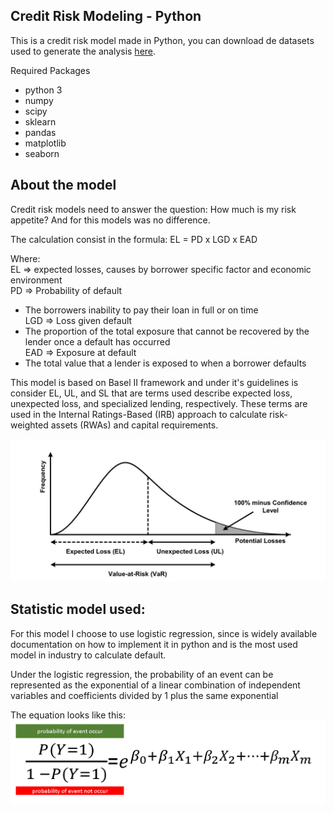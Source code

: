## Credit Risk Modeling - Python

This is a credit risk model made in Python, you can download de datasets used to generate the analysis [here](https://drive.google.com/drive/folders/1IM7wfiwvzlngdyyr-L7Dafdk7oXZZBgN?usp=sharing).

Required Packages
- python 3
- numpy
- scipy
- sklearn
- pandas
- matplotlib
- seaborn

## About the model

Credit risk models need to answer the question: How much is my risk appetite? And for this models was no difference.

The calculation consist in the formula:
EL = PD x LGD x EAD

Where:  
EL ⇒ expected losses, causes by borrower specific factor and economic environment  
PD ⇒ Probability of default  
- The borrowers inability to pay their loan in full or on time  
LGD ⇒ Loss given default  
- The proportion of the total exposure that cannot be recovered by the lender once a default has occurred  
EAD ⇒ Exposure at default  
- The total value that a lender is exposed to when a borrower defaults  

This model is based on Basel II framework and under it's guidelines is consider EL, UL, and SL that are terms used describe expected loss, unexpected loss, and specialized lending, respectively. These terms are used in the Internal Ratings-Based (IRB) approach to calculate risk-weighted assets (RWAs) and capital requirements.  

![loss distribution](images/P_Loss.png)

## Statistic model used:  
For this model I choose to use logistic regression, since is widely available documentation on how to implement it in python and is the most used model in industry to calculate default.  

Under the logistic regression, the probability of an event can be represented as the exponential of a linear combination of independent variables and coefficients divided by 1 plus the same exponential

The equation looks like this:
![logistic regression](images/logistic.png)


